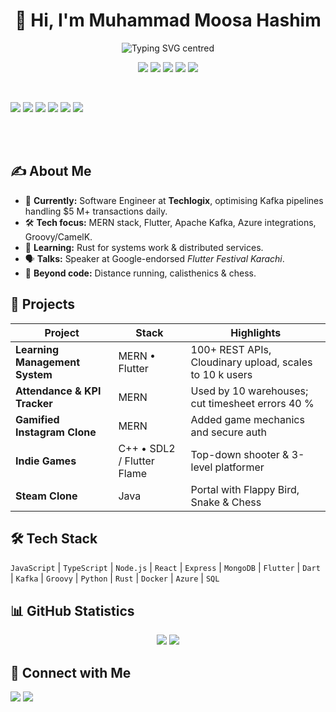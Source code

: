<h1 align="center">👋 Hi, I'm Muhammad Moosa Hashim</h1>
<!-- ✨ Dynamic tagline – ALWAYS centred  -->
<p align="center">
  <!-- centre text **inside** the SVG -->
  <img
    src="https://readme-typing-svg.herokuapp.com?font=Fira+Code&size=28&pause=1000&color=3be8ff&center=true&vCenter=true&width=1000&lines=Cloud+%26+Integration+Enthusiast;Always+learning+something+new"
    alt="Typing SVG centred"
  />
</p>

<!-- TECH-STACK BADGES -->
<p align="center">

  <!-- row 1 -->
  <img src="https://img.shields.io/badge/Express.js-000000?style=for-the-badge&logo=express&logoColor=white" />
  <img src="https://img.shields.io/badge/React-20232A?style=for-the-badge&logo=react&logoColor=61DAFB" />
  <img src="https://img.shields.io/badge/Python-3670A0?style=for-the-badge&logo=python&logoColor=ffdd54" />
  <img src="https://img.shields.io/badge/MongoDB-13aa52?style=for-the-badge&logo=mongodb&logoColor=white" />
  <img src="https://img.shields.io/badge/SQL-4479A1?style=for-the-badge&logo=mysql&logoColor=white" />

<br/> <!-- 👆 forces a new centred line -->

  <!-- row 2 (your existing badges, keep or reorder as you wish) -->
  <img src="https://img.shields.io/badge/JavaScript-F7DF1E?style=for-the-badge&logo=javascript&logoColor=black"/>
  <img src="https://img.shields.io/badge/Node.js-339933?style=for-the-badge&logo=nodedotjs&logoColor=white"/>
  <img src="https://img.shields.io/badge/Flutter-02569B?style=for-the-badge&logo=flutter&logoColor=white"/>
  <img src="https://img.shields.io/badge/Rust-000000?style=for-the-badge&logo=rust&logoColor=white"/>
  <img src="https://img.shields.io/badge/Kafka-231F20?style=for-the-badge&logo=apachekafka&logoColor=white"/>
  <img src="https://img.shields.io/badge/Azure-0078D4?style=for-the-badge&logo=microsoftazure&logoColor=white"/>

<br/><br/>

</p>

## ✍️ About Me

- 🔭 **Currently:** Software Engineer at **Techlogix**, optimising Kafka pipelines handling \$5 M+ transactions daily. <!-- data from resume -->
- 🛠️ **Tech focus:** MERN stack, Flutter, Apache Kafka, Azure integrations, Groovy/CamelK.
- 🌱 **Learning:** Rust for systems work & distributed services.
- 🗣 **Talks:** Speaker at Google-endorsed _Flutter Festival Karachi_.
- 🏃 **Beyond code:** Distance running, calisthenics & chess.

## 🚀 Projects

| Project                        | Stack                      | Highlights                                              |
| ------------------------------ | -------------------------- | ------------------------------------------------------- |
| **Learning Management System** | MERN • Flutter             | 100+ REST APIs, Cloudinary upload, scales to 10 k users |
| **Attendance & KPI Tracker**   | MERN                       | Used by 10 warehouses; cut timesheet errors 40 %        |
| **Gamified Instagram Clone**   | MERN                       | Added game mechanics and secure auth                    |
| **Indie Games**                | C++ • SDL2 / Flutter Flame | Top-down shooter & 3-level platformer                   |
| **Steam Clone**                | Java                       | Portal with Flappy Bird, Snake & Chess                  |

## 🛠 Tech Stack

`JavaScript` | `TypeScript` | `Node.js` | `React` | `Express` | `MongoDB` | `Flutter` | `Dart` | `Kafka` | `Groovy` | `Python` | `Rust` | `Docker` | `Azure` | `SQL`

## 📊 GitHub Statistics

<p align="center">
  <img src="https://github-readme-stats.vercel.app/api?username=moosah01&show_icons=true&theme=github_dark"/>
  <img src="https://github-readme-streak-stats.herokuapp.com/?user=moosah01&theme=github-dark&hide_border=true"/>
</p>

## 🤝 Connect with Me

<a href="mailto:moosah01@gmail.com"><img src="https://img.shields.io/badge/Email-D14836?style=for-the-badge&logo=gmail&logoColor=white"/></a>
<a href="https://www.linkedin.com/in/moosahashim/"><img src="https://img.shields.io/badge/LinkedIn-0A66C2?style=for-the-badge&logo=linkedin&logoColor=white"/></a>
